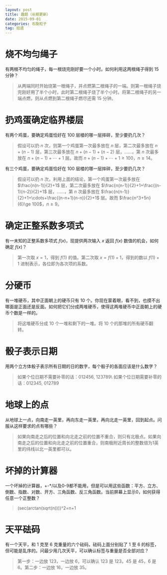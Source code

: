 ```yaml
---
layout: post
title: 趣题（长期更新）
date: 2015-09-01
categories: 右旋粒子
tag: 拾遗
---
```


# 烧不均匀绳子

有两根不均匀的绳子，每一根烧完刚好要一个小时。如何利用这两根绳子得到 15 分钟？

> 从两端同时开始烧第一根绳子，并点燃第二根绳子的一端。则第一根绳子烧完刚好用了半个小时，此时第二根绳子烧了半个小时。将第二根绳子的另一端点燃，则从点燃到第二根绳子燃尽还需 15 分钟。

# 扔鸡蛋确定临界楼层

有两个鸡蛋，要确定鸡蛋恰好在 100 层楼的哪一层摔碎，至少要扔几次？

> 假设可以扔 $n$ 次，则第一个鸡蛋第一次最多放在 $n$ 层，第二次最多放在 $n+(n-1)$ 层，第三次最多放在 $n+(n-1)+(n-2)$ 层，……，第 $n$ 次最多放在 $n+(n-1)+\cdots+1$ 层。故而 $n+(n-1)+\cdots+1\ge 100$，$n\ge 14$。

有三个鸡蛋，要确定鸡蛋恰好在 100 层楼的哪一层摔碎，至少要扔几次？

> 假设可以扔 $n$ 次，利用上面的结论，第一个鸡蛋第一次最多放在 $\frac{n(n-1)}{2}+1$ 层，第二次最多放在 $\frac{n(n-1)}{2}+1+\frac{(n-1)(n-2)}{2}+1$ 层，……，第 $n$ 次最多放在 $\frac{n(n-1)}{2}+1+\cdots+\frac{(n-n+1)(n-n)}{2}+1$ 层。故而 $\frac{n^3+5n}{6}\ge 100$，$n \ge 9$。

# 确定正整系数多项式

有一未知的正整系数多项式 $f(x)$，现提供两次输入 $x$ 返回 $f(x)$ 数值的机会，如何确定 $f(x)$？

> 第一次取 $x=1$，得到 $f(1)$ 的值。第二次取 $x=f(1)+1$，得到的数以 $f(1)+1$ 进制表示，各位即为各次项的系数。

# 分硬币

有一堆硬币，其中正面朝上的硬币只有 10 个。你现在蒙着眼，看不到，也摸不出哪面是正面还是反面。如何把它们分成两堆硬币，使得这两堆硬币中正面朝上的硬币个数是一样的。

> 将这堆硬币分成 10 个一堆和剩下的一堆。将 10 个的那堆的所有硬币翻转。

# 骰子表示日期

用两个立方体骰子表示所有日期的日的数字，每个骰子的各面应该是什么数字？

> 如果个位日期不需要补零的话：012456, 123789\\
> 如果个位日期需要补零的话：012345, 012789

# 地球上的点

从地球上一点，向南走一英里，再向东走一英里，再向北走一英里，回到起点。问服从这样要求的点有哪些？

> 如果向南走之后的位置和向北走之前的位置不重合，则只有北极点。如果向南走之后的位置和向北走之前的位置重合，则南极附近周长的整数倍为1英里的纬线以北一英里都可以。

# 坏掉的计算器

一个坏掉的计算器，+-*/以及0-9都不能用，但是可以用这些函数：平方、立方、倒数、指数、对数、开方、三角函数、反三角函数。当前屏幕上显示0，如何获得任意一个正整数？

> (sec(arctan(sqrt(n))))^2=n+1

# 天平砝码

有一个天平，和 1 克至 6 克重量的六个砝码，砝码上面分别贴了 1 至 6 的标签，但可能是乱序的。问最少用几次天平，可以确认标签与重量是否全部对应？

> 第一步：一边放 123，一边放 6，可以确认 123 是 123，45 是 45，6 是 6。第二步：一边放 16，一边放 35。

